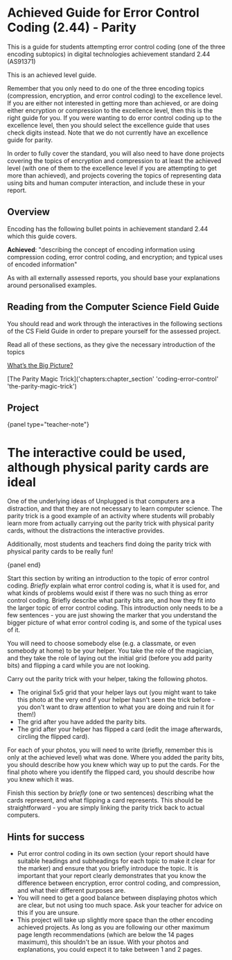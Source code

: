 # Achieved Guide for Error Control Coding (2.44) - Parity

This is a guide for students attempting error control coding (one of the three encoding subtopics) in digital technologies achievement standard 2.44 (AS91371)

This is an achieved level guide.

Remember that you only need to do one of the three encoding topics (compression, encryption, and error control coding) to the excellence level.
If you are either not interested in getting more than achieved, or are doing either encryption or compression to the excellence level, then this is the right guide for you.
If you were wanting to do error control coding up to the excellence level, then you should select the excellence guide that uses check digits instead.
Note that we do not currently have an excellence guide for parity.

In order to fully cover the standard, you will also need to have done projects covering the topics of encryption and compression to at least the achieved level (with one of them to the excellence level if you are attempting to get more than achieved), and projects covering the topics of representing data using bits and human computer interaction, and include these in your report.

## Overview

Encoding has the following bullet points in achievement standard 2.44 which this guide covers.

**Achieved**: "describing the concept of encoding information using compression coding, error control coding, and encryption; and typical uses of encoded information"

As with all externally assessed reports, you should base your explanations around personalised examples.

## Reading from the Computer Science Field Guide

You should read and work through the interactives in the following sections of the CS Field Guide in order to prepare yourself for the assessed project.

Read all of these sections, as they give the necessary introduction of the topics

[What’s the Big Picture?]('chapters:chapter' 'coding-error-control')

[The Parity Magic Trick]('chapters:chapter_section' 'coding-error-control' 'the-parity-magic-trick')

## Project

{panel type="teacher-note"}

# The interactive could be used, although physical parity cards are ideal

One of the underlying ideas of Unplugged is that computers are a distraction, and that they are not necessary to learn computer science.
The parity trick is a good example of an activity where students will probably learn more from actually carrying out the parity trick with physical parity cards, without the distractions the interactive provides.

Additionally, most students and teachers find doing the parity trick with physical parity cards to be really fun!

{panel end}

Start this section by writing an introduction to the topic of error control coding.
*Briefly* explain what error control coding is, what it is used for, and what kinds of problems would exist if there was no such thing as error control coding.
Briefly describe what parity bits are, and how they fit into the larger topic of error control coding.
This introduction only needs to be a few sentences - you are just showing the marker that you understand the bigger picture of what error control coding is, and some of the typical uses of it.

You will need to choose somebody else (e.g. a classmate, or even somebody at home) to be your helper.
You take the role of the magician, and they take the role of laying out the initial grid (before you add parity bits) and flipping a card while you are not looking.

Carry out the parity trick with your helper, taking the following photos.

- The original 5x5 grid that your helper lays out (you might want to take this photo at the very end if your helper hasn't seen the trick before - you don't want to draw attention to what you are doing and ruin it for them!)
- The grid after you have added the parity bits.
- The grid after your helper has flipped a card (edit the image afterwards, circling the flipped card).

For each of your photos, you will need to write (briefly, remember this is only at the achieved level) what was done.
Where you added the parity bits, you should describe how you knew which way up to put the cards.
For the final photo where you identify the flipped card, you should describe how you knew which it was.

Finish this section by *briefly* (one or two sentences) describing what the cards represent, and what flipping a card represents.
This should be straightforward - you are simply linking the parity trick back to actual computers.

## Hints for success

- Put error control coding in its own section (your report should have suitable headings and subheadings for each topic to make it clear for the marker) and ensure that you briefly introduce the topic.
It is important that your report clearly demonstrates that you know the difference between encryption, error control coding, and compression, and what their different purposes are.
- You will need to get a good balance between displaying photos which are clear, but not using too much space.
Ask your teacher for advice on this if you are unsure.
- This project will take up slightly more space than the other encoding achieved projects.
As long as you are following our other maximum page length recommendations (which are below the 14 pages maximum), this shouldn't be an issue.
With your photos and explanations, you could expect it to take between 1 and 2 pages.
